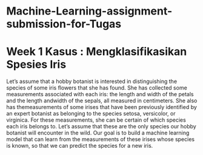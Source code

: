 # Machine-Learning-assignment-submission-for-Tugas

# Week 1 Kasus : Mengklasifikasikan Spesies Iris
Let’s assume that a hobby botanist is interested in distinguishing the species of some iris flowers that she has found. She has
collected some measurements associated with each iris: the length and width of the petals and the length andwidth of the sepals,
all measured in centimeters. She also has themeasurements of some irises that have been previously identified by an expert
botanist as belonging to the species setosa, versicolor, or virginica. For these measurements, she can be certain of which species
each iris belongs to.
Let’s assume that these are the only species our hobby botanist will encounter in the wild. Our goal is to build a machine learning
model that can learn from the measurements of these irises whose species is known, so that we can predict the species for a new
iris.


